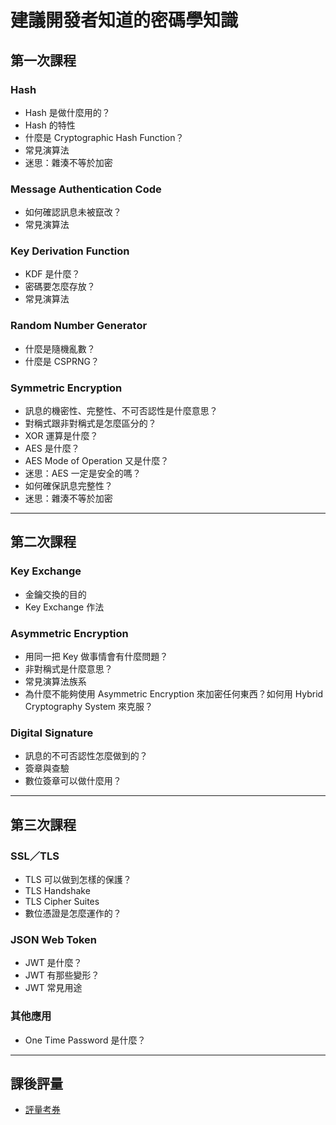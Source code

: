 # 建議開發者知道的密碼學知識

## 第一次課程

### Hash
- Hash 是做什麼用的？
- Hash 的特性
- 什麼是 Cryptographic Hash Function？
- 常見演算法
- 迷思：雜湊不等於加密

### Message Authentication Code
- 如何確認訊息未被竄改？
- 常見演算法

### Key Derivation Function
- KDF 是什麼？
- 密碼要怎麼存放？
- 常見演算法

### Random Number Generator
- 什麼是隨機亂數？
- 什麼是 CSPRNG？

### Symmetric Encryption
- 訊息的機密性、完整性、不可否認性是什麼意思？
- 對稱式跟非對稱式是怎麼區分的？
- XOR 運算是什麼？
- AES 是什麼？
- AES Mode of Operation 又是什麼？
- 迷思：AES 一定是安全的嗎？
- 如何確保訊息完整性？
- 迷思：雜湊不等於加密

---

## 第二次課程

### Key Exchange
- 金鑰交換的目的
- Key Exchange 作法

### Asymmetric Encryption
- 用同一把 Key 做事情會有什麼問題？
- 非對稱式是什麼意思？
- 常見演算法族系
- 為什麼不能夠使用 Asymmetric Encryption 來加密任何東西？如何用 Hybrid Cryptography System 來克服？

### Digital Signature
- 訊息的不可否認性怎麼做到的？
- 簽章與查驗
- 數位簽章可以做什麼用？

---

## 第三次課程

### SSL／TLS
- TLS 可以做到怎樣的保護？
- TLS Handshake
- TLS Cipher Suites
- 數位憑證是怎麼運作的？

### JSON Web Token
- JWT 是什麼？
- JWT 有那些變形？
- JWT 常見用途

### 其他應用
- One Time Password 是什麼？

---

## 課後評量

- [評量考券](exam.md)
